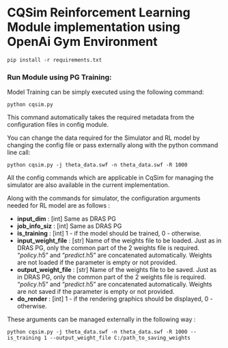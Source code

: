 # CQSim Reinforcement Learning Module implementation using OpenAi Gym Environment

```
pip install -r requirements.txt
```

### Run Module using PG Training:

Model Training can be simply executed using the following command:
```
python cqsim.py
```
This command automatically takes the required metadata from the configuration files in config module. 

You can change the data required for the Simulator and RL model by changing the config file or pass externally along with the python command line call:

```
python cqsim.py -j theta_data.swf -n theta_data.swf -R 1000
```

All the config commands which are applicable in CqSim for managing the simulator are also available in the current implementation.

Along with the commands for simulator, the configuration arguments needed for RL model are as follows :

* **input_dim** : [int] Same as DRAS PG
* **job_info_siz** : [int] Same as DRAS PG
* **is_training** : [int] 1 - if the model should be trained, 0 - otherwise.
* **input_weight_file** : [str] Name of the weights file to be loaded. Just
as in DRAS PG, only the common part of the 2 weights file is
required. “_policy_.h5” and “_predict_.h5” are concatenated
automatically. Weights are not loaded if the parameter is empty or
not provided.
* **output_weight_file** : [str] Name of the weights file to
be saved. Just as in DRAS PG, only the common part of the 2
weights file is required. “_policy_.h5” and “_predict_.h5” are
concatenated automatically. Weights are not saved if the parameter
is empty or not provided.
* **do_render** : [int] 1 - if the rendering graphics should be displayed, 0 - otherwise.

These arguments can be managed externally in the following way :

```
python cqsim.py -j theta_data.swf -n theta_data.swf -R 1000 --is_training 1 --output_weight_file C:/path_to_saving_weights
```
